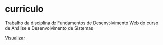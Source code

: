 # curriculo
Trabalho da disciplina de Fundamentos de Desenvolvimento Web do curso de Análise e Desenvolvimento de Sistemas

[Visualizar](https://samuelnovaes.github.io/curriculo)